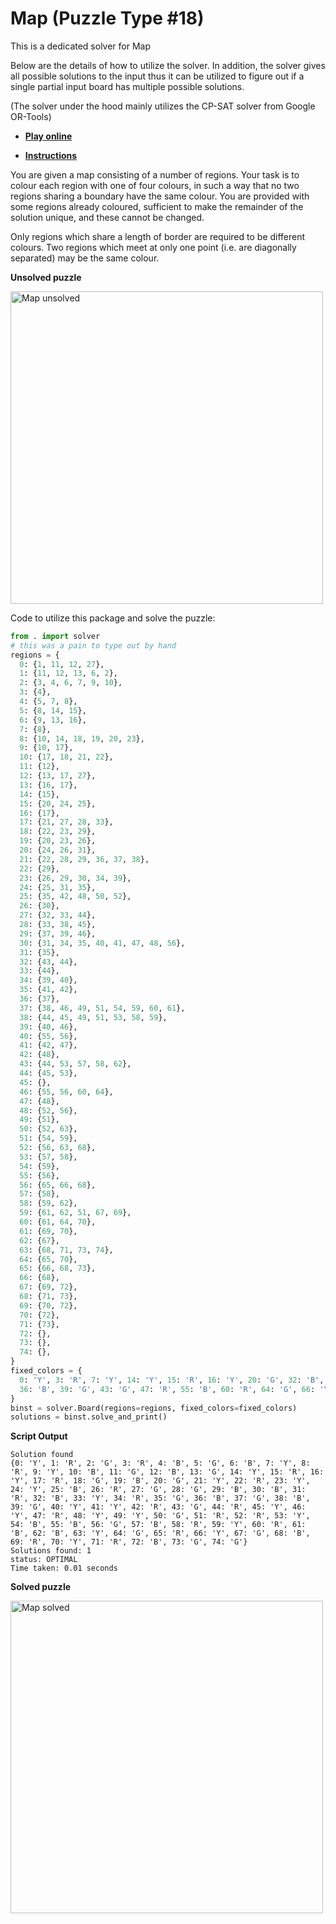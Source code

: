 # Map (Puzzle Type #18)

This is a dedicated solver for Map

Below are the details of how to utilize the solver. In addition, the solver gives all possible solutions to the input thus it can be utilized to figure out if a single partial input board has multiple possible solutions.

(The solver under the hood mainly utilizes the CP-SAT solver from Google OR-Tools)


* [**Play online**](https://www.chiark.greenend.org.uk/~sgtatham/puzzles/js/map.html)

* [**Instructions**](https://www.chiark.greenend.org.uk/~sgtatham/puzzles/doc/map.html#map)

You are given a map consisting of a number of regions. Your task is to colour each region with one of four colours, in such a way that no two regions sharing a boundary have the same colour. You are provided with some regions already coloured, sufficient to make the remainder of the solution unique, and these cannot be changed.

Only regions which share a length of border are required to be different colours. Two regions which meet at only one point (i.e. are diagonally separated) may be the same colour. 

**Unsolved puzzle**

<img src="../images/map_unsolved.png" alt="Map unsolved" width="500">

Code to utilize this package and solve the puzzle:
```python
from . import solver
# this was a pain to type out by hand
regions = {
  0: {1, 11, 12, 27},
  1: {11, 12, 13, 6, 2},
  2: {3, 4, 6, 7, 9, 10},
  3: {4},
  4: {5, 7, 8},
  5: {8, 14, 15},
  6: {9, 13, 16},
  7: {8},
  8: {10, 14, 18, 19, 20, 23},
  9: {10, 17},
  10: {17, 18, 21, 22},
  11: {12},
  12: {13, 17, 27},
  13: {16, 17},
  14: {15},
  15: {20, 24, 25},
  16: {17},
  17: {21, 27, 28, 33},
  18: {22, 23, 29},
  19: {20, 23, 26},
  20: {24, 26, 31},
  21: {22, 28, 29, 36, 37, 38},
  22: {29},
  23: {26, 29, 30, 34, 39},
  24: {25, 31, 35},
  25: {35, 42, 48, 50, 52},
  26: {30},
  27: {32, 33, 44},
  28: {33, 38, 45},
  29: {37, 39, 46},
  30: {31, 34, 35, 40, 41, 47, 48, 56},
  31: {35},
  32: {43, 44},
  33: {44},
  34: {39, 40},
  35: {41, 42},
  36: {37},
  37: {38, 46, 49, 51, 54, 59, 60, 61},
  38: {44, 45, 49, 51, 53, 58, 59},
  39: {40, 46},
  40: {55, 56},
  41: {42, 47},
  42: {48},
  43: {44, 53, 57, 58, 62},
  44: {45, 53},
  45: {},
  46: {55, 56, 60, 64},
  47: {48},
  48: {52, 56},
  49: {51},
  50: {52, 63},
  51: {54, 59},
  52: {56, 63, 68},
  53: {57, 58},
  54: {59},
  55: {56},
  56: {65, 66, 68},
  57: {58},
  58: {59, 62},
  59: {61, 62, 51, 67, 69},
  60: {61, 64, 70},
  61: {69, 70},
  62: {67},
  63: {68, 71, 73, 74},
  64: {65, 70},
  65: {66, 68, 73},
  66: {68},
  67: {69, 72},
  68: {71, 73},
  69: {70, 72},
  70: {72},
  71: {73},
  72: {},
  73: {},
  74: {},
}
fixed_colors = {
  0: 'Y', 3: 'R', 7: 'Y', 14: 'Y', 15: 'R', 16: 'Y', 20: 'G', 32: 'B', 33: 'Y', 34: 'R', 35: 'G',
  36: 'B', 39: 'G', 43: 'G', 47: 'R', 55: 'B', 60: 'R', 64: 'G', 66: 'Y', 67: 'G', 73: 'G', 74: 'G',
}
binst = solver.Board(regions=regions, fixed_colors=fixed_colors)
solutions = binst.solve_and_print()
```
**Script Output**
```
Solution found
{0: 'Y', 1: 'R', 2: 'G', 3: 'R', 4: 'B', 5: 'G', 6: 'B', 7: 'Y', 8: 'R', 9: 'Y', 10: 'B', 11: 'G', 12: 'B', 13: 'G', 14: 'Y', 15: 'R', 16: 'Y', 17: 'R', 18: 'G', 19: 'B', 20: 'G', 21: 'Y', 22: 'R', 23: 'Y', 24: 'Y', 25: 'B', 26: 'R', 27: 'G', 28: 'G', 29: 'B', 30: 'B', 31: 'R', 32: 'B', 33: 'Y', 34: 'R', 35: 'G', 36: 'B', 37: 'G', 38: 'B', 39: 'G', 40: 'Y', 41: 'Y', 42: 'R', 43: 'G', 44: 'R', 45: 'Y', 46: 'Y', 47: 'R', 48: 'Y', 49: 'Y', 50: 'G', 51: 'R', 52: 'R', 53: 'Y', 54: 'B', 55: 'B', 56: 'G', 57: 'B', 58: 'R', 59: 'Y', 60: 'R', 61: 'B', 62: 'B', 63: 'Y', 64: 'G', 65: 'R', 66: 'Y', 67: 'G', 68: 'B', 69: 'R', 70: 'Y', 71: 'R', 72: 'B', 73: 'G', 74: 'G'}
Solutions found: 1
status: OPTIMAL
Time taken: 0.01 seconds
```

**Solved puzzle**

<img src="../images/map_solved.png" alt="Map solved" width="500">
